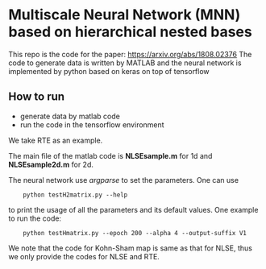 # Multiscale Neural Network (MNN) based on hierarchical nested bases
This repo is the code for the paper: https://arxiv.org/abs/1808.02376
The code to generate data is written by MATLAB and the neural network is implemented by python based on keras on top of tensorflow

## How to run
- generate data by matlab code
- run the code in the tensorflow environment 

We take RTE as an example.

The main file of the matlab code is __NLSEsample.m__ for 1d and __NLSEsample2d.m__ for 2d.

The neural network use _argparse_ to set the parameters. One can use 
```
	python testH2matrix.py --help  
```
to print the usage of all the parameters and its default values.
One example to run the code:
```
	python testHmatrix.py --epoch 200 --alpha 4 --output-suffix V1
```

We note that the code for Kohn-Sham map is same as that for NLSE, thus we only provide the codes for NLSE and RTE.
